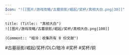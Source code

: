 ```yaml
---
Icon: "![[图片/游戏攻略/古墓丽影/崛起/奖杯/真相大白.png|30]]"
---
```

```ad-common-bronze-trophy
title: (Title:: "真相大白")
![[图片/游戏攻略/古墓丽影/崛起/奖杯/真相大白.png|100]]

(Comment:: "暗冷：收集所有 8 份文献")
```

#古墓丽影/崛起/奖杯/DLC/暗冷 #奖杯 #奖杯/铜
